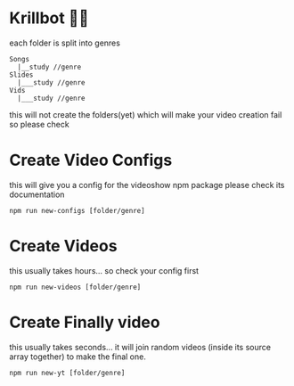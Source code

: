 # Krillbot 🦐🤖

each folder is split into genres

```
Songs
  |__study //genre
Slides
  |___study //genre
Vids
  |___study //genre
```

this will not create the folders(yet) which will make your video creation fail so please check

# Create Video Configs
this will give you a config for the videoshow npm package please check its documentation

```
npm run new-configs [folder/genre]
```


# Create Videos
this usually takes hours... so check your config first

```
npm run new-videos [folder/genre]
```

# Create Finally video
this usually takes seconds... it will join random videos (inside its source array together) to make the final one.
```
npm run new-yt [folder/genre]
```
